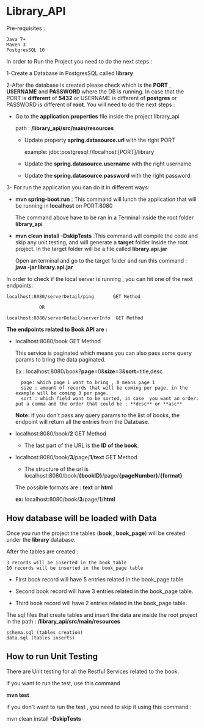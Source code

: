 # Library_API



Pre-requisites : 

    Java 7+
    Maven 3
    PostgresSQL 10


In order to Run the Project you need to do the next steps :

1-Create a Database in PostgresSQL called **library**

2-After the database is created please check which is the **PORT** , **USERNAME** and **PASSWORD** where the DB is running. In case that the PORT is **different** of **5432** or USERNAME is different of **postgres**  or PASSWORD is different of **root**. You will need to do the next steps :

* Go to the **application.properties** file
inside the project library_api

    path :  **/library_api/src/main/resources**

    * Update property **spring.datasource.url** with  the right PORT

      example: jdbc:postgresql://localhost:[PORT]/library

    * Update the **spring.datasource.username** with the     right username
    
    * Update the **spring.datasource.password** with the right password.

3- For run the application you can do it in different ways:

* **mvn spring-boot:run** : This command will lunch the application that will be running in **localhost** on PORT:8080

    The command above have to be ran in a Terminal inside the root folder **library_api**

* **mvn clean install -DskipTests** :This command will compile the code and skip any unit testing,  and will generate a **target** folder inside the root project. In the target folder will be a file called **library.api.jar**

    Open an terminal and go to the target folder and run this command : **java -jar library.api.jar**

In order to check if the local server is running , you can hit one of the next endpoints:

    localhost:8080/serverDetail/ping       GET Method

                OR

    localhost:8080/serverDetail/serverInfo  GET Method


**The endpoints related to Book API are :**

* localhost:8080/book          GET Method
    
    This service is paginated which means you can also pass some query params to bring the data paginated. 

    Ex :  localhost:8080/book?**page**=0&**size**=3&**sort**=title,desc

        page: which page i want to bring , 0 means page 1
        size : amount of records that will be coming per page, in the example will be coming 3 per page.
        sort : which field want to be sorted, in case  you want an order: put a comma and the order that could be : **desc** or **asc**

    **Note:** if you don't pass any query params to the list of books, the endpoint will return all the entries from the Database.

* localhost:8080/book/**2**    GET Method

    * The last part of the URL is the **ID of the book**.
* localhost:8080/book/**3**/page/**1**/**text**     GET Method

    * The structure of the  url is  localhost:8080/book/**{bookID}**/page/**{pageNumber}**/**{format}** 

    The possible formats  are : **text** or **html**

    **ex:**  localhost:8080/book/**3**/page/**1**/**html**




## How database will be loaded with Data

Once you run the project the tables (**book , book_page**) will be created under the **library** database.

After the tables are created : 
    
    3 records will be inserted in the book table
    10 records will be inserted in the book_page table

* First book record will have 5 entries related in the book_page table

* Second book record will have 3 entries related in the book_page table.

* Third book record will have 2 entries related in the book_page table.

The sql files that create tables and insert the data are inside the root project in the path :  **/library_api/src/main/resources**
    
    schema.sql (tables creation)
    data.sql (tables inserts) 



## How to run Unit Testing

There are Unit testing for all the Restful Services related to the book.

if you want to run the test, use this command

 **mvn test** 

 if you don't want to run the test , you need to skip it using this command :

 mvn clean install **-DskipTests**